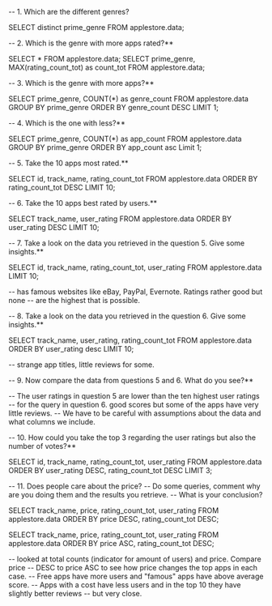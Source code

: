 -- 1. Which are the different genres?

SELECT distinct prime_genre FROM applestore.data;

-- 2. Which is the genre with more apps rated?**

SELECT * FROM applestore.data;
SELECT prime_genre, MAX(rating_count_tot) as count_tot
FROM applestore.data;

-- 3. Which is the genre with more apps?**

SELECT prime_genre, COUNT(*) as genre_count
FROM applestore.data
GROUP BY prime_genre
ORDER BY genre_count DESC
LIMIT 1;

-- 4. Which is the one with less?**

SELECT prime_genre, COUNT(*) as app_count
FROM applestore.data
GROUP BY prime_genre
ORDER BY app_count asc
Limit 1;

-- 5. Take the 10 apps most rated.**

SELECT id, track_name, rating_count_tot 
FROM applestore.data
ORDER BY rating_count_tot DESC
LIMIT 10;

-- 6. Take the 10 apps best rated by users.**

SELECT track_name, user_rating 
FROM applestore.data
ORDER BY user_rating DESC
LIMIT 10;


-- 7. Take a look on the data you retrieved in the question 5. Give some insights.**

SELECT id, track_name, rating_count_tot, user_rating 
FROM applestore.data
LIMIT 10;

-- has famous websites like eBay, PayPal, Evernote. Ratings rather good but none
-- are the highest that is possible.

-- 8. Take a look on the data you retrieved in the question 6. Give some insights.**

SELECT track_name, user_rating, rating_count_tot 
FROM applestore.data
ORDER BY user_rating desc
LIMIT 10;

-- strange app titles, little reviews for some.

-- 9. Now compare the data from questions 5 and 6. What do you see?**

-- The user ratings in question 5 are lower than the ten highest user ratings 
-- for the query in question 6. good scores but some of the apps have very little reviews. 
-- We have to be careful with assumptions about the data and what columns we include.

-- 10. How could you take the top 3 regarding the user ratings but also the number of votes?**

SELECT id, track_name, rating_count_tot, user_rating
FROM applestore.data
ORDER BY user_rating DESC, rating_count_tot DESC
LIMIT 3;

-- 11. Does people care about the price?
-- Do some queries, comment why are you doing them and the results you retrieve. 
-- What is your conclusion?

SELECT track_name, price, rating_count_tot, user_rating
FROM applestore.data
ORDER BY price DESC, rating_count_tot DESC;

SELECT track_name, price, rating_count_tot, user_rating
FROM applestore.data
ORDER BY price ASC, rating_count_tot DESC;

-- looked at total counts (indicator for amount of users) and price. Compare price 
-- DESC to price ASC to see how price changes the top apps in each case.
-- Free apps have more users and "famous" apps have above average score.
-- Apps with a cost have less users and in the top 10 they have slightly better reviews
-- but very close.